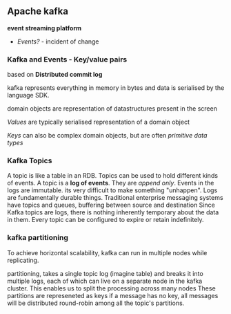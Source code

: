 ## Apache kafka
__event streaming platform__ 

- _Events?_ - incident of change

### Kafka and Events - Key/value pairs

based on __Distributed commit log__

kafka represents everything in memory in bytes and data is serialised by the language SDK.

domain objects are representation of datastructures present in the screen

_Values_ are typically serialised representation of a domain object

_Keys_ can also be complex domain objects, but are often _primitive data types_ 


### Kafka Topics
A topic is like a table in an RDB. Topics can be used to hold different kinds of events.
A topic is a __log of events__. They are _append only_. Events in the logs are immutable. its very difficult to make something "unhappen". 
Logs are fundamentally durable things. Traditional enterprise messaging systems have topics and queues, buffering between source and destination
Since Kafka topics are logs, there is nothing inherently temporary about the data in them. Every topic can be configured to expire or retain indefinitely.

### kafka partitioning

To achieve horizontal scalability, kafka can run in multiple nodes while replicating.

partitioning, takes a single topic log (imagine table) and breaks it into multiple logs, each of which can live on a separate node in the kafka cluster. This enables us to split the processing across many nodes
These partitions are represeneted as keys
if a message has no key, all messages will be distributed round-robin among all the topic's partitions.

